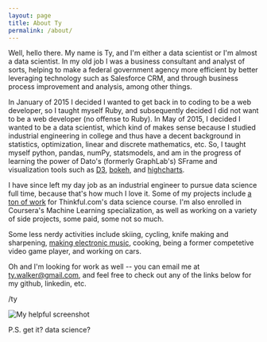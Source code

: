 ```yaml
---
layout: page
title: About Ty
permalink: /about/
---
```

Well, hello there. My name is Ty, and I'm either a data scientist or I'm almost a data scientist. In my old job I was a business consultant and analyst of sorts, helping to make a federal government agency more efficient by better leveraging technology such as Salesforce CRM, and through business process improvement and analysis, among other things. 

In January of 2015 I decided I wanted to get back in to coding to be a web developer, so I taught myself Ruby, and subsequently decided I did not want to be a web developer (no offense to Ruby). In May of 2015, I decided I wanted to be a data scientist, which kind of makes sense because I studied industrial engineering in college and thus have a decent background in statistics, optimization, linear and discrete mathematics, etc. So, I taught myself python, pandas, numPy, statsmodels, and am in the progress of learning the power of Dato's (formerly GraphLab's) SFrame and  visualization tools such as <a href="http://d3js.org/" target="_blank">D3<a>,  <a href="http://bokeh.pydata.org/en/latest/" target="_blank">bokeh</a>, and <a href="http://www.highcharts.com/" target="_blank">highcharts</a>.

I have since left my day job as an industrial engineer to pursue data science full time, because that's how much I love it. Some of my projects include <a href="https://github.com/yorktronic/data_science">a ton of work</a> for Thinkful.com's data science course. I'm also enrolled in Coursera's Machine Learning specialization, as well as working on a variety of side projects, some paid, some not so much.

Some less nerdy activities include skiing, cycling, knife making and sharpening, <a href="https://inactionhero.bandcamp.com/">making electronic music</a>, cooking, being a former competetive video game player, and working on cars.

Oh and I'm looking for work as well -- you can email me at <a href="mailto:ty.walker@gmail.com" target="_top">ty.walker@gmail.com</a>, and feel free to check out any of the links below for my github, linkedin, etc.

/ty

![My helpful screenshot]({{https://github.com/yorktronic}}/images/Data_with_pipe_380x380.jpg) 

P.S. get it? data science? 